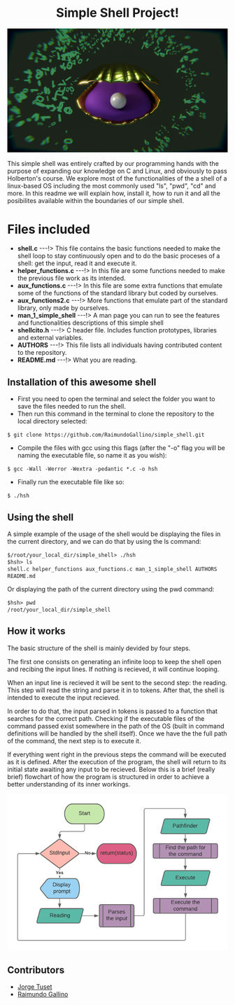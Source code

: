 <h1 align="center"> Simple Shell Project! </h1>

![markdown poster by Raimundo Gallino](/Extras/seashellRender7.png)

This simple shell was entirely crafted by our programming hands with the purpose of expanding our knowledge on C and Linux, and obviously to pass Holberton's course. We explore most of the functionalities of the a shell of a linux-based OS including the most commonly used "ls", "pwd", "cd" and more. In this readme we will explain how, install it, how to run it and all the posibilites available within the boundaries  of our simple shell.


# Files included
- **shell.c**  ---!> This file contains the basic functions needed to make the shell loop to stay continuously open and to do the basic proceses of a shell: get the input, read it and execute it.
- **helper_functions.c** ---!> In this file are some functions needed to make the previous file work as its intended.
- **aux_functions.c** ---!> In this file are some extra functions that emulate some of the functions of the standard library but coded by ourselves.
- **aux_functions2.c** ---!> More functions that emulate part of the standard library, only made by ourselves.
- **man_1_simple_shell** ---!> A man page you can run to see the features and functionalities descriptions of this simple shell
- **shellcito.h** ---!> C header file. Includes function prototypes, libraries and external variables.
- **AUTHORS** ---!> This file lists all individuals having contributed content to the repository.
- **README.md** ---!> What you are reading.

## Installation of this awesome shell 
- First you need to open the terminal and select the folder you want to save the files needed to run the shell.
- Then run this command in the terminal to clone the repository to the local directory selected:
```ssh
$ git clone https://github.com/RaimundoGallino/simple_shell.git
```
 - Compile the files with gcc using this flags (after the "-o" flag you will be naming the executable file, so name it as you wish):
```ssh
$ gcc -Wall -Werror -Wextra -pedantic *.c -o hsh
```
- Finally run the executable file like so:
```ssh
$ ./hsh
```

## Using the shell 

A simple example of the usage of the shell would be displaying the files in the current directory, and we can do that by using the ls command:
```ssh
$/root/your_local_dir/simple_shell> ./hsh
$hsh> ls
shell.c helper_functions aux_functions.c man_1_simple_shell AUTHORS README.md
```
Or displaying the path of the current directory using the pwd command:
```ssh
$hsh> pwd 
/root/your_local_dir/simple_shell
```
## How it works
The basic structure of the shell is mainly devided by four steps. 

The first one consists on generating an infinite loop to keep the shell open and recibing the input lines. If nothing is recieved, it will continue looping. 

When an input line is recieved it will be sent to the second step: the reading. This step will read the string and parse it in to tokens. After that, the shell is intended to execute the input recieved.

In order to do that, the input parsed in tokens is passed to a function that searches for the correct path. Checking if the executable files of the command passed exist somewhere in the path of the OS (built in command definitions will be handled by the shell itself). Once we have the the full path of the command, the next step is to execute it. 

If everything went right in the previous steps the command will be executed as it is defined. After the execution of the program, the shell will return to its initial state awaiting any input to be recieved. Below this is a brief (really brief) flowchart of how the program is structured in order to achieve a better understanding of its inner workings.

<p align="center">
  <img src="/Extras/Diagramaenblanco.png">
</p>

## Contributors
 - [Jorge Tuset](https://github.com/jtusetgraniello)
 - [Raimundo Gallino](https://github.com/RaimundoGallino)
